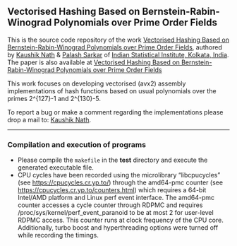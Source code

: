 ## Vectorised Hashing Based on Bernstein-Rabin-Winograd Polynomials over Prime Order Fields

This is the source code repository of the work [Vectorised Hashing Based on Bernstein-Rabin-Winograd Polynomials over Prime Order Fields](https://eprint.iacr.org/2025/1262), authored by [Kaushik Nath](kaushik.nath@yahoo.in) & [Palash Sarkar](palash@isical.ac.in) of [Indian Statistical Institute, Kolkata, India](https://www.isical.ac.in). The paper is also available at 
[Vectorised Hashing Based on Bernstein-Rabin-Winograd Polynomials over Prime Order Fields](https://arxiv.org/abs/2507.06490)

This work focuses on developing vectorised (avx2) assembly implementations of hash functions based on usual polynomials over the primes 2^{127}-1 and 2^{130}-5.

To report a bug or make a comment regarding the implementations please drop a mail to: [Kaushik Nath](kaushik.nath@yahoo.in).

---

### Compilation and execution of programs 
    
* Please compile the ```makefile``` in the **test** directory and execute the generated executable file. 
* CPU cycles have been recorded using the microlibrary “libcpucycles” (see https://cpucycles.cr.yp.to/) through the amd64-pmc counter (see https://cpucycles.cr.yp.to/counters.html) which requires a 64-bit Intel/AMD platform and Linux perf event interface. The amd64-pmc counter accesses a cycle counter through RDPMC and requires /proc/sys/kernel/perf_event_paranoid to be at most 2 for user-level RDPMC access. This counter runs at clock frequency of the CPU core. Additionally, turbo boost and hyperthreading options were turned off while recording the timings.
	
